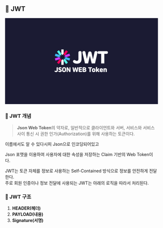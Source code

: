 ## 🔑 JWT
<div align="center">
    <img src="./img/cover.png">
</div>

### 📍 JWT 개념
> **Json Web Token**의 약자로,
> 일반적으로 클라이언트와 서버, 서비스와 서비스 사이 통신 시 권한 인가(Authorization)를 위해 사용하는 토큰이다.

이름에서도 알 수 있다시피 Json으로 인코딩되어있고 

Json 포맷을 이용하여 사용자에 대한 속성을 저장하는 Claim 기반의 Web Token이다.

JWT는 토큰 자체를 정보로 사용하는 Self-Contained 방식으로 정보를 안전하게 전달한다.<br>
주로 회원 인증이나 정보 전달에 사용되는 JWT는 아래의 로직을 따라서 처리된다.

### 📍 JWT 구조
1. **HEADER(헤더)**
2. **PAYLOAD(내용)**
3. **Signature(서명)**